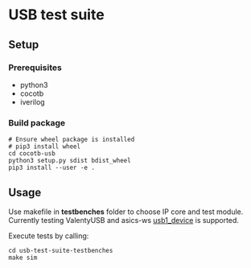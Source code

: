 # USB test suite

## Setup
### Prerequisites
* python3
* cocotb
* iverilog

### Build package
```
# Ensure wheel package is installed
# pip3 install wheel
cd cocotb-usb
python3 setup.py sdist bdist_wheel
pip3 install --user -e .
```

## Usage
Use makefile in **testbenches** folder to choose IP core and test module.
Currently testing ValentyUSB and asics-ws [usb1_device](https://github.com/www-asics-ws/usb1_device) is supported.

Execute tests by calling:

```
cd usb-test-suite-testbenches
make sim
```
